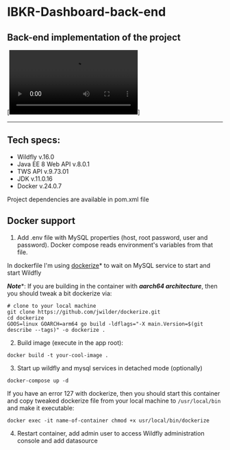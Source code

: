 # IBKR-Dashboard-back-end

## Back-end implementation of the project

[![Demo](demo/demo_2023-12-14.mp4)]
***
## Tech specs:
- Wildfly v.16.0
- Java EE 8 Web API v.8.0.1
- TWS API v.9.73.01
- JDK v.11.0.16
- Docker v.24.0.7

Project dependencies are available in pom.xml file

## Docker support

1. Add .env file with MySQL properties (host, root password, user and password). Docker compose reads environment's
   variables
   from that file.

In dockerfile I'm using [dockerize](https://github.com/jwilder/dockerize)* to wait on MySQL service to start and start
Wildfly

***Note****: If you are building in the container with ***aarch64 architecture***, then you should tweak a bit dockerize
via:

```shell
# clone to your local machine
git clone https://github.com/jwilder/dockerize.git
cd dockerize
GOOS=linux GOARCH=arm64 go build -ldflags="-X main.Version=$(git describe --tags)" -o dockerize .
```

2. Build image (execute in the app root):

```shell
docker build -t your-cool-image .
```

3. Start up wildfly and mysql services in detached mode (optionally)

```shell
docker-compose up -d
```

If you have an error 127 with dockerize, then you should start this container and copy tweaked dockerize file from your
local machine to `/usr/local/bin` and make it executable:

```shell
docker exec -it name-of-container chmod +x usr/local/bin/dockerize
```

4. Restart container, add admin user to access Wildfly administration console and add datasource 